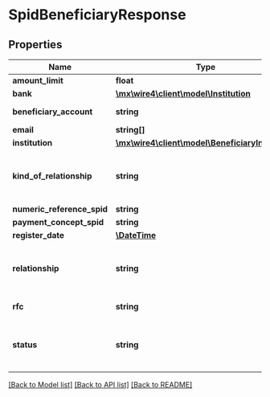 # SpidBeneficiaryResponse

## Properties
Name | Type | Description | Notes
------------ | ------------- | ------------- | -------------
**amount_limit** | **float** | Monto límite permitido para la cuenta. Ejemplo: 1000.00 | 
**bank** | [**\mx\wire4\client\model\Institution**](Institution.md) |  | [optional] 
**beneficiary_account** | **string** | Cuenta del beneficiario debe ser una cuenta CLABE. Ejemplo: 032180000118359719. | 
**email** | **string[]** | Lista de correos electrónicos (emails), este dato es opcional. | [optional] 
**institution** | [**\mx\wire4\client\model\BeneficiaryInstitution**](BeneficiaryInstitution.md) |  | 
**kind_of_relationship** | **string** | Es el tipo de relación que se tiene con el propietario de la cuenta. Para registrar una cuenta, este valor se debe obtener del recurso &lt;a href&#x3D;\&quot;#operation/getAvailableRelationshipsMonexUsingGET\&quot;&gt; relationships.&lt;/a&gt; &lt;br /&gt;&lt;br /&gt;&lt;b&gt;Nota:&lt;/b&gt; &lt;em&gt;Si en la respuesta de Monex esta propiedad es nula, tampoco estará presente en esta respuesta.&lt;/em&gt; | 
**numeric_reference_spid** | **string** | Referencia numérica. | [optional] 
**payment_concept_spid** | **string** | Concepto de pago. | [optional] 
**register_date** | [**\DateTime**](\DateTime.md) | La fecha en la que se registro el beneficiario. | [optional] 
**relationship** | **string** | Es la relación con el propietario de la cuenta, para registrar este valor se debe obtener del recurso &lt;a href&#x3D;\&quot;#operation/getAvailableRelationshipsMonexUsingGET\&quot;&gt;relationships.&lt;/a&gt; &lt;br/&gt; &lt;br/&gt; &lt;b&gt;Nota:&lt;/b&gt; Si en la respuesta de Monex, sta propiedad es nula, tampoco estará presente en esta respuesta. | 
**rfc** | **string** | Es el Registro federal de contribuyentes (RFC) de la persona o institución propietaria de la cuenta. &lt;br/&gt; &lt;br/&gt;&lt;b&gt;Nota:&lt;/b&gt; Se valida el formato de RFC. | [optional] 
**status** | **string** | El estado en el que se encuentra el registo del beneficiario.&lt;br&gt;&lt;br&gt; Los valores pueden ser: &lt;b&gt;\&quot;RECEIVED\&quot;, \&quot;DELETED\&quot;, \&quot;REQUEST_ERROR_BY_MONEX\&quot;, \&quot;REQUESTED_TO_MONEX\&quot;, \&quot;NOTIFIED_BY_MONEX\&quot;, \&quot;NOTIFIED_BY_SPEIOK\&quot;, \&quot;NOTIFIED_WITH_ERROR_BY_SPEIOK\&quot; y \&quot;PENDING\&quot;&lt;/b&gt; | [optional] 

[[Back to Model list]](../../README.md#documentation-for-models) [[Back to API list]](../../README.md#documentation-for-api-endpoints) [[Back to README]](../../README.md)

